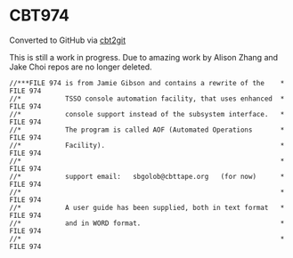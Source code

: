 # CBT974
Converted to GitHub via [cbt2git](https://github.com/wizardofzos/cbt2git)

This is still a work in progress. 
Due to amazing work by Alison Zhang and Jake Choi repos are no longer deleted.

```
//***FILE 974 is from Jamie Gibson and contains a rewrite of the    *   FILE 974
//*           TSSO console automation facility, that uses enhanced  *   FILE 974
//*           console support instead of the subsystem interface.   *   FILE 974
//*           The program is called AOF (Automated Operations       *   FILE 974
//*           Facility).                                            *   FILE 974
//*                                                                 *   FILE 974
//*           support email:   sbgolob@cbttape.org   (for now)      *   FILE 974
//*                                                                 *   FILE 974
//*           A user guide has been supplied, both in text format   *   FILE 974
//*           and in WORD format.                                   *   FILE 974
//*                                                                 *   FILE 974
```
